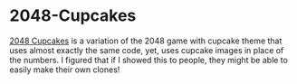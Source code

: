 # 2048-Cupcakes
[2048 Cupcakes](https;//2048cupcakes.art) is a variation of the 2048 game with cupcake theme that uses almost exactly the same code, yet, uses cupcake images in place of the numbers. I figured that if I showed this to people, they might be able to easily make their own clones!

